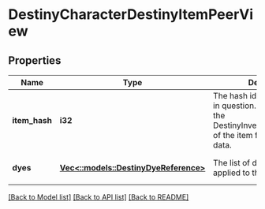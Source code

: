 # DestinyCharacterDestinyItemPeerView

## Properties
Name | Type | Description | Notes
------------ | ------------- | ------------- | -------------
**item_hash** | **i32** | The hash identifier of the item in question. Use it to look up the DestinyInventoryItemDefinition of the item for static rendering data. | [optional] [default to null]
**dyes** | [**Vec<::models::DestinyDyeReference>**](Destiny.DyeReference.md) | The list of dyes that have been applied to this item. | [optional] [default to null]

[[Back to Model list]](../README.md#documentation-for-models) [[Back to API list]](../README.md#documentation-for-api-endpoints) [[Back to README]](../README.md)


